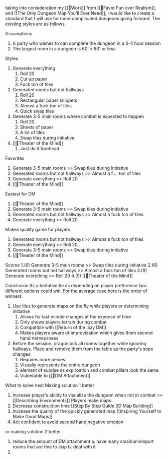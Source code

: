taking into consideration my [[🌱Work]] from [[🌰Favor Fun over Realism]], and [[The Only Dungeon Map You'll Ever Need]], I would like to create a standard that I will use for more complicated dungeons going forward. The existing styles are as follows

Assumptions
1. A party who wishes to can complete the dungeon in a 3-4 hour session
2. The largest room in a dungeon is 60' x 60' or less

Styles
1. Generate everything
	1. Roll 20
	2. Cut up paper
	3. Fuck ton of tiles
2. Generated rooms but not hallways
	1. Roll 20
	2. Rectangular paper snippets
	3. Almost a fuck ton of tiles
	4. Quick swap tiles
3. Generate 3-5 main rooms where combat is expected to happen
	1. Roll 20
	2. Sheets of paper
	3. A lot of tiles
	4. Swap tiles during initiative
4. [[🌱Theater of the Mind]]
	1. Just do it forehead

Favorites
1. Generate 3-5 main rooms >> Swap tiles during initiative
2. Generated rooms but not hallways >> Almost a f.... ton of tiles
3. Generate everything >> Roll 20
4. [[🌱Theater of the Mind]]

Easiest for DM
1. [[🌱Theater of the Mind]]
2. Generate 3-5 main rooms >> Swap tiles during initiative
3. Generated rooms but not hallways >> Almost a fuck ton of tiles
4. Generate everything >> Roll 20

Makes quality game for players
1. Generated rooms but not hallways >> Almost a fuck ton of tiles
2. Generate everything >> Roll 20
3. Generate 3-5 main rooms >> Swap tiles during initiative
4. [[🌱Theater of the Mind]]

Scores
1.(6) Generate 3-5 main rooms >> Swap tiles during initiative
2.(6) Generated rooms but not hallways >> Almost a fuck ton of tiles
3.(9) Generate everything >> Roll 20
4.(9) [[🌱Theater of the Mind]]

Conclusion
Its a tentative tie as depending on player preference two different options could win. For the average case here is the order of winners
1. Use tiles to generate maps on the fly while players or determining initiative
	1. Allows for last minute changes at the expense of time
	2. Only shows players terrain during combat
	3. Compatible with [[Return of the lazy DM]]
	4. Makes players aware of improvization which gives them second hand nervousness
2. Before the session, dragonlock all rooms together while ignoring hallways. Place and remove them from the table as the party's sope changes
	1. Requires more peices 
	2. Visually represents the entire dungeon
	3. element of suprise as explroation and combat pillars look the same
	4. Vulnerable to [[🌰DM Attachment]]

What to solve next
Making solution 1 better
1. Increase player's ability to visualize the dungeon when not in combat >> 
	[[Describing Envronments]]
	Players make maps
2. Decrease construction time 
	[[Step By Step Guide 3D Map Building]]
3. Increase the quality of the quickly generated map
	[[Inspiring Yourself to Make Good Maps]]
4. Act confident to avoid second hand negative emotion

or making solution 2 better
1. reduce the amount of DM attachment
	a. have many small/uninmport rooms that are fine to skip
	b. deal with it
2. 